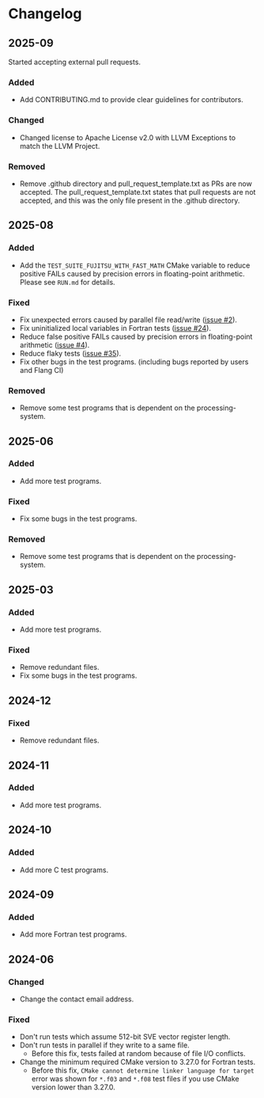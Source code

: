Changelog
=========

2025-09
-------
Started accepting external pull requests.

### Added
- Add CONTRIBUTING.md to provide clear guidelines for contributors.

### Changed
- Changed license to Apache License v2.0 with LLVM Exceptions to match the LLVM Project.

### Removed
- Remove .github directory and pull_request_template.txt as PRs are now accepted. The pull_request_template.txt states that pull requests are not accepted, and this was the only file present in the .github directory.


2025-08
-------

### Added
 
- Add the `TEST_SUITE_FUJITSU_WITH_FAST_MATH` CMake variable to reduce positive FAILs caused by precision errors in floating-point arithmetic. Please see `RUN.md` for details.

### Fixed

- Fix unexpected errors caused by parallel file read/write ([issue #2](https://github.com/fujitsu/compiler-test-suite/issues/2)).
- Fix uninitialized local variables in Fortran tests ([issue #24](https://github.com/fujitsu/compiler-test-suite/issues/24)).
- Reduce false positive FAILs caused by precision errors in floating-point arithmetic ([issue #4](https://github.com/fujitsu/compiler-test-suite/issues/4)).
- Reduce flaky tests ([issue #35](https://github.com/fujitsu/compiler-test-suite/issues/35)).
- Fix other bugs in the test programs. (including bugs reported by users and Flang CI)

### Removed

- Remove some test programs that is dependent on the processing-system.


2025-06
-------

### Added
 
- Add more test programs.

### Fixed

- Fix some bugs in the test programs.

### Removed

- Remove some test programs that is dependent on the processing-system.


2025-03
-------

### Added
 
- Add more test programs.

### Fixed
 
- Remove redundant files.
- Fix some bugs in the test programs.


2024-12
-------

### Fixed
 
- Remove redundant files.


2024-11
-------

### Added
 
- Add more test programs.


2024-10
-------

### Added
 
- Add more C test programs.


2024-09
-------

### Added
 
- Add more Fortran test programs.


2024-06
-------

### Changed

- Change the contact email address.

### Fixed

- Don't run tests which assume 512-bit SVE vector register length.
- Don't run tests in parallel if they write to a same file.
  * Before this fix, tests failed at random because of file I/O conflicts.
- Change the minimum required CMake version to 3.27.0 for Fortran tests.
  * Before this fix, `CMake cannot determine linker language for target` error was shown for `*.f03` and `*.f08` test files if you use CMake version lower than 3.27.0.
